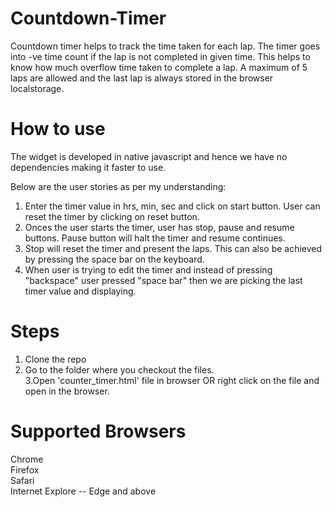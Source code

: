 # Countdown-Timer

Countdown timer helps to track the time taken for each lap. The timer goes into -ve time count if the lap is not completed in given time. This helps to know how much overflow time taken to complete a lap. A maximum of 5 laps are allowed and the last lap is always stored in the browser localstorage.

# How to use

The widget is developed in native javascript and hence we have no dependencies making it faster to use. 

Below are the user stories as per my understanding:
1. Enter the timer value in hrs, min, sec and click on start button. User can reset the timer by clicking on reset button.
2. Onces the user starts the timer, user has stop, pause and resume buttons. Pause button will halt the timer and resume continues.
3. Stop will reset the timer and present the laps. This can also be achieved by pressing the space bar on the keyboard.
4. When user is trying to edit the timer and instead of pressing "backspace" user pressed "space bar" then we are picking the last timer value and displaying.

# Steps

1. Clone the repo<br />
2. Go to the folder where you checkout the files.<br />
3.Open 'counter_timer.html' file in browser OR right click on the file and open in the browser.<br />

# Supported Browsers

Chrome<br/>
Firefox<br />
Safari<br />
Internet Explore -- Edge and above